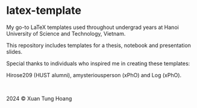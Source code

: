 # latex-template

My go-to LaTeX templates used throughout undergrad years at Hanoi University of Science and Technology, Vietnam.

This repository includes templates for a thesis, notebook and presentation slides.

Special thanks to individuals who inspired me in creating these templates:

Hirose209 (HUST alumni), amysteriousperson (xPhO) and Log (xPhO).

<br />

2024 © Xuan Tung Hoang

